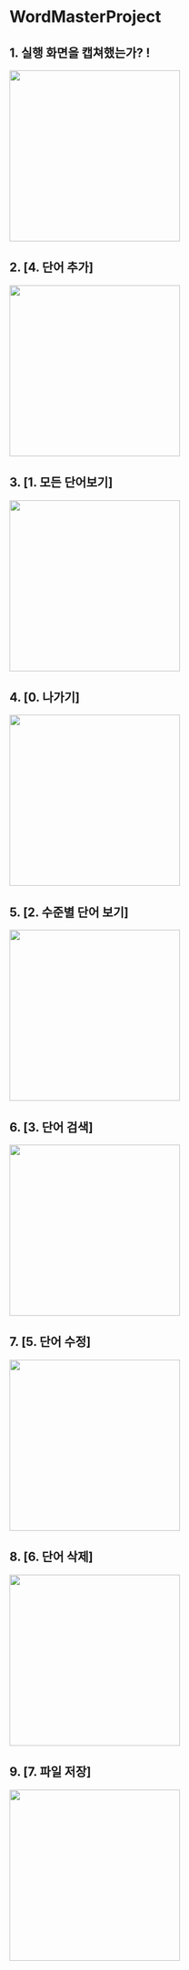 # WordMasterProject

## 1. 실행 화면을 캡쳐했는가? !

<img src='https://github.com/seoeunju02/WordMasterProject/blob/master/screenshot/%E1%84%89%E1%85%B3%E1%84%8F%E1%85%B3%E1%84%85%E1%85%B5%E1%86%AB%E1%84%89%E1%85%A3%E1%86%BA%202022-09-07%20%E1%84%8B%E1%85%A9%E1%84%8C%E1%85%A5%E1%86%AB%2012.58.46.png?raw=true' width='300' >

## 2. [4. 단어 추가]
<img src ='https://github.com/seoeunju02/WordMasterProject/blob/master/screenshot/%E1%84%89%E1%85%B3%E1%84%8F%E1%85%B3%E1%84%85%E1%85%B5%E1%86%AB%E1%84%89%E1%85%A3%E1%86%BA%202022-09-07%20%E1%84%8B%E1%85%A9%E1%84%8C%E1%85%A5%E1%86%AB%201.10.56.png?raw=true' width='300'>

## 3. [1. 모든 단어보기]
<img src ='https://github.com/seoeunju02/WordMasterProject/blob/master/screenshot/%E1%84%89%E1%85%B3%E1%84%8F%E1%85%B3%E1%84%85%E1%85%B5%E1%86%AB%E1%84%89%E1%85%A3%E1%86%BA%202022-09-07%20%E1%84%8B%E1%85%A9%E1%84%8C%E1%85%A5%E1%86%AB%201.11.55.png?raw=true' width='300'>

## 4. [0. 나가기]
<img src ='https://github.com/seoeunju02/WordMasterProject/blob/master/screenshot/%E1%84%89%E1%85%B3%E1%84%8F%E1%85%B3%E1%84%85%E1%85%B5%E1%86%AB%E1%84%89%E1%85%A3%E1%86%BA%202022-09-07%20%E1%84%8B%E1%85%A9%E1%84%8C%E1%85%A5%E1%86%AB%201.11.55.png?raw=true' width='300'>

## 5. [2. 수준별 단어 보기]
<img src ='https://github.com/seoeunju02/WordMasterProject/blob/master/screenshot/%E1%84%89%E1%85%B3%E1%84%8F%E1%85%B3%E1%84%85%E1%85%B5%E1%86%AB%E1%84%89%E1%85%A3%E1%86%BA%202022-09-17%20%E1%84%8B%E1%85%A9%E1%84%92%E1%85%AE%209.02.12.png?raw=true' width='300'>

## 6. [3. 단어 검색]
<img src ='https://github.com/seoeunju02/WordMasterProject/blob/master/screenshot/%E1%84%89%E1%85%B3%E1%84%8F%E1%85%B3%E1%84%85%E1%85%B5%E1%86%AB%E1%84%89%E1%85%A3%E1%86%BA%202022-09-17%20%E1%84%8B%E1%85%A9%E1%84%92%E1%85%AE%209.06.32.png?raw=true' width='300'>

## 7. [5. 단어 수정]
<img src='https://github.com/seoeunju02/WordMasterProject/blob/master/screenshot/%E1%84%89%E1%85%B3%E1%84%8F%E1%85%B3%E1%84%85%E1%85%B5%E1%86%AB%E1%84%89%E1%85%A3%E1%86%BA%202022-09-17%20%E1%84%8B%E1%85%A9%E1%84%92%E1%85%AE%209.09.07.png?raw=true' width='300'>

## 8. [6. 단어 삭제]
<img src='https://github.com/seoeunju02/WordMasterProject/blob/master/screenshot/%E1%84%89%E1%85%B3%E1%84%8F%E1%85%B3%E1%84%85%E1%85%B5%E1%86%AB%E1%84%89%E1%85%A3%E1%86%BA%202022-09-17%20%E1%84%8B%E1%85%A9%E1%84%92%E1%85%AE%209.12.13.png?raw=true' width='300'>

## 9. [7. 파일 저장]
<img src='https://github.com/seoeunju02/WordMasterProject/blob/master/screenshot/%E1%84%89%E1%85%B3%E1%84%8F%E1%85%B3%E1%84%85%E1%85%B5%E1%86%AB%E1%84%89%E1%85%A3%E1%86%BA%202022-09-17%20%E1%84%8B%E1%85%A9%E1%84%92%E1%85%AE%209.14.08.png?raw=true' width='300'>


